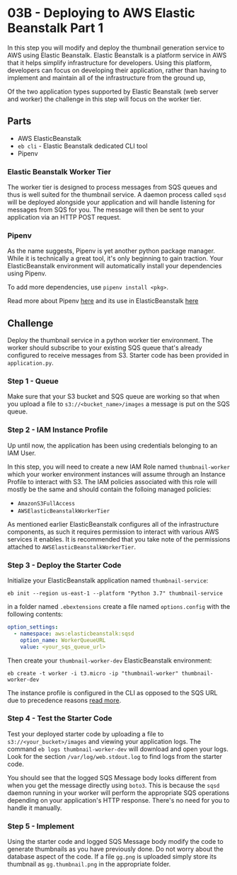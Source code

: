 # 03B - Deploying to AWS Elastic Beanstalk Part 1

In this step you will modify and deploy the thumbnail generation service to AWS using Elastic Beanstalk. Elastic Beanstalk is a platform service in AWS that it helps simplify infrastructure for developers. Using this platform, developers can focus on developing their application, rather than having to implement and maintain all of the infrastructure from the ground up,

Of the two application types supported by Elastic Beanstalk (web server and worker) the challenge in this step will focus on the worker tier.

## Parts

- AWS ElasticBeanstalk
- `eb cli` - Elastic Beanstalk dedicated CLI tool
- Pipenv

### Elastic Beanstalk Worker Tier

The worker tier is designed to process messages from SQS queues and thus is well suited for the thumbnail service. A daemon process called `sqsd` will be deployed alongside your application and will handle listening for messages from SQS for you. The message will then be sent to your application via an HTTP POST request.

### Pipenv

As the name suggests, Pipenv is yet another python package manager. While it is technically a great tool, it's only beginning to gain traction. Your ElasticBeanstalk environment will automatically install your dependencies using Pipenv.

To add more dependencies, use `pipenv install <pkg>`.

Read more about Pipenv [here](https://pipenv.pypa.io/en/latest/) and its use in ElasticBeanstalk [here](https://docs.aws.amazon.com/elasticbeanstalk/latest/dg/python-configuration-requirements.html)


## Challenge

Deploy the thumbnail service in a python worker tier environment. The worker should subscribe to your existing SQS queue that's already configured to receive messages from S3. Starter code has been provided in `application.py`.

### Step 1 - Queue

Make sure that your S3 bucket and SQS queue are working so that when you upload a file to `s3://<bucket_name>/images` a message is put on the SQS queue.

### Step 2 - IAM Instance Profile

Up until now, the application has been using credentials belonging to an IAM User. 

In this step, you will need to create a new IAM Role named `thumbnail-worker` which your worker environment instances will assume through an Instance Profile to interact with S3. The IAM policies associated with this role will mostly be the same and should contain the folloing managed policies:

- `AmazonS3FullAccess`
- `AWSElasticBeanstalkWorkerTier`

As mentioned earlier ElasticBeanstalk configures all of the infrastructure components, as such it requires permission to interact with various AWS services it enables. It is recommended that you take note of the permissions attached to `AWSElasticBeanstalkWorkerTier`.

### Step 3 - Deploy the Starter Code

Initialize your ElasticBeanstalk application named `thumbnail-service`:

`eb init --region us-east-1 --platform "Python 3.7" thumbnail-service`

in a folder named `.ebextensions` create a file named `options.config` with the following contents:

```yaml
option_settings:
  - namespace: aws:elasticbeanstalk:sqsd
    option_name: WorkerQueueURL
    value: <your_sqs_queue_url>
```

Then create your `thumbnail-worker-dev` ElasticBeanstalk environment:

`eb create -t worker -i t3.micro -ip "thumbnail-worker" thumbnail-worker-dev`

The instance profile is configured in the CLI as opposed to the SQS URL due to precedence reasons [read more](https://stackoverflow.com/questions/30669483/assign-role-to-instance-in-ebextensions).

### Step 4 - Test the Starter Code

Test your deployed starter code by uploading a file to `s3://<your_bucket>/images` and viewing your application logs. The command `eb logs thumbnail-worker-dev` will download and open your logs. Look for the section `/var/log/web.stdout.log` to find logs from the starter code. 

You should see that the logged SQS Message body looks different from when you get the message directly using `boto3`. This is because the `sqsd` daemon running in your worker will perform the appropriate SQS operations depending on your application's HTTP response. There's no need for you to handle it manually.

### Step 5 - Implement

Using the starter code and logged SQS Message body modify the code to generate thumbnails as you have previously done. Do not worry about the database aspect of the code. If a file `gg.png` is uploaded simply store its thumbnail as `gg.thumbnail.png` in the appropriate folder.